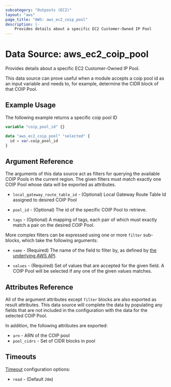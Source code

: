 ```yaml
---
subcategory: "Outposts (EC2)"
layout: "aws"
page_title: "AWS: aws_ec2_coip_pool"
description: |-
    Provides details about a specific EC2 Customer-Owned IP Pool
---
```


# Data Source: aws_ec2_coip_pool

Provides details about a specific EC2 Customer-Owned IP Pool.

This data source can prove useful when a module accepts a coip pool id as
an input variable and needs to, for example, determine the CIDR block of that
COIP Pool.

## Example Usage

The following example returns a specific coip pool ID

```terraform
variable "coip_pool_id" {}

data "aws_ec2_coip_pool" "selected" {
  id = var.coip_pool_id
}
```

## Argument Reference

The arguments of this data source act as filters for querying the available
COIP Pools in the current region. The given filters must match exactly one
COIP Pool whose data will be exported as attributes.

* `local_gateway_route_table_id` - (Optional) Local Gateway Route Table Id assigned to desired COIP Pool

* `pool_id` - (Optional) The id of the specific COIP Pool to retrieve.

* `tags` - (Optional) A mapping of tags, each pair of which must exactly match
  a pair on the desired COIP Pool.

More complex filters can be expressed using one or more `filter` sub-blocks,
which take the following arguments:

* `name` - (Required) The name of the field to filter by, as defined by
  [the underlying AWS API](https://docs.aws.amazon.com/AWSEC2/latest/APIReference/API_DescribeCoipPools.html).

* `values` - (Required) Set of values that are accepted for the given field.
  A COIP Pool will be selected if any one of the given values matches.

## Attributes Reference

All of the argument attributes except `filter` blocks are also exported as
result attributes. This data source will complete the data by populating
any fields that are not included in the configuration with the data for
the selected COIP Pool.

In addition, the following attributes are exported:

* `arn` - ARN of the COIP pool
* `pool_cidrs` - Set of CIDR blocks in pool

## Timeouts

[Timeout](https://www.terraform.io/docs/configuration/blocks/resources/syntax.html#operation-timeouts) configuration options:

- `read` - (Default `20m`)
